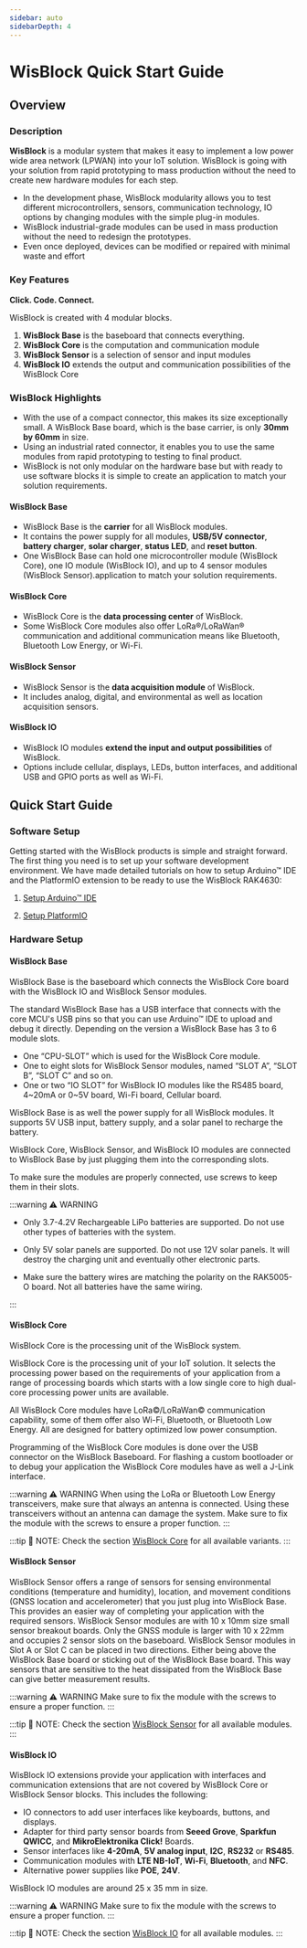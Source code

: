 ```yaml
---
sidebar: auto
sidebarDepth: 4
---
```


# WisBlock Quick Start Guide

<rk-img
  src="/assets/images/wisblock/quickstart/wisblock.png"
  width="85%"
  caption="WisBlock Ecosystem"
/>

## Overview

### Description

**WisBlock** is a modular system that makes it easy to implement a low power wide area network (LPWAN) into your IoT solution.
WisBlock is going with your solution from rapid prototyping to mass production without the need to create new hardware modules for each step.

- In the development phase, WisBlock modularity allows you to test different microcontrollers, sensors, communication technology, IO options by changing modules with the simple plug-in modules.
- WisBlock industrial-grade modules can be used in mass production without the need to redesign the prototypes.
- Even once deployed, devices can be modified or repaired with minimal waste and effort

### Key Features

**Click. Code. Connect.**

WisBlock is created with 4 modular blocks.

1. **WisBlock Base** is the baseboard that connects everything.
2. **WisBlock Core** is the computation and communication module
3. **WisBlock Sensor** is a selection of sensor and input modules
4. **WisBlock IO** extends the output and communication possibilities of the WisBlock Core

### WisBlock Highlights

- With the use of a compact connector, this makes its size exceptionally small. A WisBlock Base board, which is the base carrier, is only **30mm by 60mm** in size.
- Using an industrial rated connector, it enables you to use the same modules from rapid prototyping to testing to final product.
- WisBlock is not only modular on the hardware base but with ready to use software blocks it is simple to create an application to match your solution requirements.

#### WisBlock Base

- WisBlock Base is the **carrier** for all WisBlock modules.
- It contains the power supply for all modules, **USB/5V connector**, **battery charger**, **solar charger**, **status LED**, and **reset button**.
- One WisBlock Base can hold one microcontroller module (WisBlock Core), one IO module (WisBlock IO), and up to 4 sensor modules (WisBlock Sensor).application to match your solution requirements.

#### WisBlock Core

- WisBlock Core is the **data processing center** of WisBlock.
- Some WisBlock Core modules also offer LoRa®/LoRaWan® communication and additional communication means like Bluetooth, Bluetooth Low Energy, or Wi-Fi.

#### WisBlock Sensor

- WisBlock Sensor is the **data acquisition module** of WisBlock.
- It includes analog, digital, and environmental as well as location acquisition sensors.

#### WisBlock IO

- WisBlock IO modules **extend the input and output possibilities** of WisBlock.
- Options include cellular, displays, LEDs, button interfaces, and additional USB and GPIO ports as well as Wi-Fi.

## Quick Start Guide

### Software Setup

Getting started with the WisBlock products is simple and straight forward. The first thing you need is to set up your software development environment. We have made detailed tutorials on how to setup Arduino™ IDE and the PlatformIO extension to be ready to use the WisBlock RAK4630:

1. [Setup Arduino™ IDE](../../../Knowledge-Hub/Learn/Installation-of-Board-Support-Package-in-Arduino-IDE/)

2. [Setup PlatformIO](../../../Knowledge-Hub/Learn/Board-Support-Package-Installation-in-PlatformIO/)

### Hardware Setup

<rk-img
  src="/assets/images/wisblock/quickstart/wisblock-hardware-setup.png"
  width="40%"
  caption="WisBlock Hardware Setup"
/>

#### WisBlock Base

WisBlock Base is the baseboard which connects the WisBlock Core board with the WisBlock IO and WisBlock Sensor modules.

<!--- Insert Image

<rk-img
  src=""
  width="100%"
  caption=""
/>

--->

The standard WisBlock Base has a USB interface that connects with the core MCU's USB pins so that you can use Arduino™ IDE to upload and debug it directly. Depending on the version a WisBlock Base has 3 to 6 module slots.

- One “CPU-SLOT” which is used for the WisBlock Core module.
- One to eight slots for WisBlock Sensor modules, named “SLOT A”, “SLOT B”, “SLOT C” and so on.
- One or two “IO SLOT” for WisBlock IO modules like the RS485 board, 4~20mA or 0~5V board, Wi-Fi board, Cellular board.

<!--- Insert Image

<rk-img
  src=""
  width="100%"
  caption=""
/>

--->

WisBlock Base is as well the power supply for all WisBlock modules. It supports 5V USB input, battery supply, and a solar panel to recharge the battery.

<!--- Insert Image
<rk-img
  src=""
  width="100%"
  caption=""
/>
--->

WisBlock Core, WisBlock Sensor, and WisBlock IO modules are connected to WisBlock Base by just plugging them into the corresponding slots.

<!--- Insert Image

<rk-img
  src=""
  width="100%"
  caption=""
/>

--->

To make sure the modules are properly connected, use screws to keep them in their slots.

:::warning ⚠️ WARNING

- Only 3.7-4.2V Rechargeable LiPo batteries are supported. Do not use other types of batteries with the system.

- Only 5V solar panels are supported. Do not use 12V solar panels. It will destroy the charging unit and eventually other electronic parts.

- Make sure the battery wires are matching the polarity on the RAK5005-O board. Not all batteries have the same wiring.

:::

<rk-img
  src="/assets/images/wisblock/quickstart/wisblock-connection.jpg"
  width="45%"
  caption="WisBlock Base Connection"
/>

#### WisBlock Core

WisBlock Core is the processing unit of the WisBlock system.

<!--- Insert Image

<rk-img
  src=""
  width="100%"
  caption=""
/>

--->

WisBlock Core is the processing unit of your IoT solution. It selects the processing power based on the requirements of your application from a range of processing boards which starts with a low single core to high dual-core processing power units are available.

All WisBlock Core modules have LoRa©/LoRaWan© communication capability, some of them offer also Wi-Fi, Bluetooth, or Bluetooth Low Energy. All are designed for battery optimized low power consumption.

Programming of the WisBlock Core modules is done over the USB connector on the WisBlock Baseboard. For flashing a custom bootloader or to debug your application the WisBlock Core modules have as well a J-Link interface.

:::warning ⚠️ WARNING
When using the LoRa or Bluetooth Low Energy transceivers, make sure that always an antenna is connected. Using these transceivers without an antenna can damage the system.
Make sure to fix the module with the screws to ensure a proper function.
:::

:::tip 📝 NOTE:
Check the section [WisBlock Core](../#wisblock-core) for all available variants.
:::

#### WisBlock Sensor

WisBlock Sensor offers a range of sensors for sensing environmental conditions (temperature and humidity), location, and movement conditions (GNSS location and accelerometer) that you just plug into WisBlock Base. This provides an easier way of completing your application with the required sensors.
WisBlock Sensor modules are with 10 x 10mm size small sensor breakout boards. Only the GNSS module is larger with 10 x 22mm and occupies 2 sensor slots on the baseboard.
WisBlock Sensor modules in Slot A or Slot C can be placed in two directions. Either being above the WisBlock Base board or sticking out of the WisBlock Base board. This way sensors that are sensitive to the heat dissipated from the WisBlock Base can give better measurement results.

:::warning ⚠️ WARNING
Make sure to fix the module with the screws to ensure a proper function.
:::

:::tip 📝 NOTE:
Check the section [WisBlock Sensor](../#wisblock-sensor) for all available modules.
:::

#### WisBlock IO

WisBlock IO extensions provide your application with interfaces and communication extensions that are not covered by WisBlock Core or WisBlock Sensor blocks. This includes the following:

- IO connectors to add user interfaces like keyboards, buttons, and displays.
- Adapter for third party sensor boards from **Seeed Grove**, **Sparkfun QWICC**, and **MikroElektronika Click!** Boards.
- Sensor interfaces like **4-20mA**, **5V analog input**, **I2C**, **RS232** or **RS485**.
- Communication modules with **LTE NB-IoT**, **Wi-Fi**, **Bluetooth**, and **NFC**.
- Alternative power supplies like **POE**, **24V**.

WisBlock IO modules are around 25 x 35 mm in size.

:::warning ⚠️ WARNING
Make sure to fix the module with the screws to ensure a proper function.
:::

:::tip 📝 NOTE:
Check the section [WisBlock IO](../#wisblock-io) for all available modules.
:::
